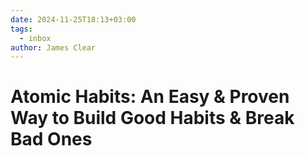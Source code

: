 ```yaml
---
date: 2024-11-25T18:13+03:00
tags:
  - inbox
author: James Clear
---
```


# Atomic Habits: An Easy & Proven Way to Build Good Habits & Break Bad Ones
